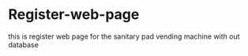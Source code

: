 # Register-web-page
this is register web page for the sanitary pad vending machine with out database
